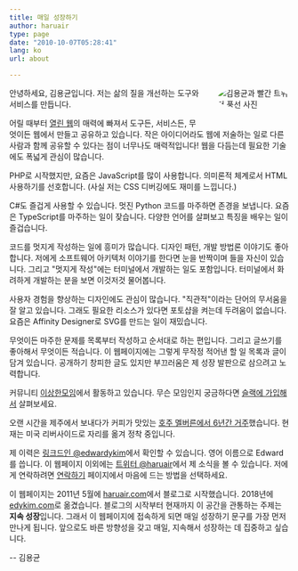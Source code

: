 ```yaml
---
title: 매일 성장하기
author: haruair
type: page
date: "2010-10-07T05:28:41"
lang: ko
url: about

---
```


<img src="/assets/ko/profile-with-twit.png" alt="김용균과 빨간 트위터 풍선 사진" style="border-radius: 100%; max-width: 130px; float: right; margin-left: 30px; margin-bottom: 30px;" />

안녕하세요, 김용균입니다. 저는 삶의 질을 개선하는 도구와 서비스를 만듭니다.

어릴 때부터 [열린 웹](http://tantek.com/2010/281/b1/what-is-the-open-web)의 매력에 빠져서 도구든, 서비스든, 무엇이든 웹에서 만들고 공유하고 있습니다. 작은 아이디어라도 웹에 저술하는 일로 다른 사람과 함께 공유할 수 있다는 점이 너무나도 매력적입니다! 웹을 다듬는데 필요한 기술에도 폭넓게 관심이 많습니다.

PHP로 시작했지만, 요즘은 JavaScript를 많이 사용합니다. 의미론적 체계로서 HTML 사용하기를 선호합니다. (사실 저는 CSS 디버깅에도 재미를 느낍니다.)

C#도 즐겁게 사용할 수 있습니다. 멋진 Python 코드를 마주하면 존경을 보냅니다. 요즘은 TypeScript를 마주하는 일이 잦습니다. 다양한 언어를 살펴보고 특징을 배우는 일이 즐겁습니다.

코드를 멋지게 작성하는 일에 흥미가 많습니다. 디자인 패턴, 개발 방법론 이야기도 좋아합니다. 저에게 소프트웨어 아키텍처 이야기를 한다면 눈을 반짝이며 들을 자신이 있습니다. 그리고 "멋지게 작성"에는 터미널에서 개발하는 일도 포함입니다. 터미널에서 화려하게 개발하는 분을 보면 이것저것 물어봅니다.

사용자 경험을 향상하는 디자인에도 관심이 많습니다. "직관적"이라는 단어의 무서움을 잘 알고 있습니다. 그래도 필요한 리소스가 있다면 포토샵을 켜는데 두려움이 없습니다. 요즘은 Affinity Designer로 SVG를 만드는 일이 재밌습니다.

무엇이든 마주한 문제를 목록부터 작성하고 순서대로 하는 편입니다. 그리고 글쓰기를 좋아해서 무엇이든 적습니다. 이 웹페이지에는 그렇게 무작정 적어낸 할 일 목록과 글이 담겨 있습니다. 공개하기 창피한 글도 있지만 부끄러움은 제 성장 발판으로 삼으려고 노력합니다.

커뮤니티 [이상한모임](https://weirdx.io/)에서 활동하고 있습니다. 무슨 모임인지 궁금하다면 [슬랙에 가입해서](http://bit.ly/WeirdxSlack) 살펴보세요.

오랜 시간을 제주에서 보내다가 커피가 맛있는 [호주 멜버른에서 6년간 거주](https://edykim.com/ko/category/life-in-australia/)했습니다. 현재는 미국 리버사이드로 자리를 옮겨 정착 중입니다.

제 이력은 [링크드인 @edwardykim](https://linkedin.com/in/edwardykim/)에서 확인할 수 있습니다. 영어 이름으로 Edward를 씁니다. 이 웹페이지 이외에는 [트위터 @haruair](https://twitter.com/haruair/)에서 제 소식을 볼 수 있습니다. 저에게 연락하려면 [연락하기](https://edykim.com/ko/contact/) 페이지에서 마음에 드는 방법을 선택하세요.

이 웹페이지는 2011년 5월에 [haruair.com](https://haruair.com)에서 블로그로 시작했습니다. 2018년에 [edykim.com](https://edykim.com/ko)로 옮겼습니다. 블로그의 시작부터 현재까지 이 공간을 관통하는 주제는 **지속 성장**입니다. 그래서 이 웹페이지에 접속하게 되면 매일 성장하기 문구를 가장 먼저 만나게 됩니다. 앞으로도 바른 방향성을 갖고 매일, 지속해서 성장하는 데 집중하고 싶습니다.

-- 김용균
